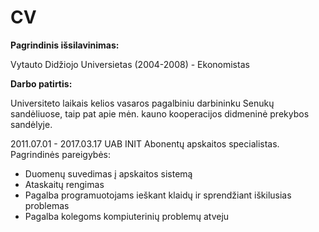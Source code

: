 # CV
**Pagrindinis išsilavinimas:**

Vytauto Didžiojo Universietas (2004-2008) - Ekonomistas

**Darbo patirtis:**

Universiteto laikais kelios vasaros pagalbiniu darbininku Senukų sandėliuose, taip pat apie mėn. kauno kooperacijos didmeninė prekybos sandėlyje.

2011.07.01 - 2017.03.17 UAB INIT Abonentų apskaitos specialistas. Pagrindinės pareigybės:
  * Duomenų suvedimas į apskaitos sistemą
  * Ataskaitų rengimas
  * Pagalba programuotojams ieškant klaidų ir sprendžiant iškilusias problemas
  * Pagalba kolegoms kompiuterinių problemų atveju
